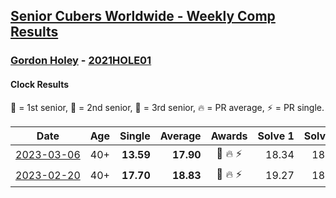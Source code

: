 <style>table {white-space: nowrap;}</style>
<link rel="stylesheet" type="text/css" href="/scw-comp/css/flags.css" />

## [Senior Cubers Worldwide - Weekly Comp Results](/scw-comp/results/)
### [Gordon Holey](README.md) - [2021HOLE01](https://www.worldcubeassociation.org/persons/2021HOLE01?event=clock)

#### Clock Results

<span style="white-space: nowrap;">🥇 = 1st senior</span>, <span style="white-space: nowrap;">🥈 = 2nd senior</span>, <span style="white-space: nowrap;">🥉 = 3rd senior</span>, <span style="white-space: nowrap;">🔥 = PR average</span>, <span style="white-space: nowrap;">⚡ = PR single</span>.

| Date | Age | Single | Average | Awards | Solve 1 | Solve 2 | Solve 3 | Solve 4 | Solve 5 | Video |
| :--: | :--: | --: | --: | :--: | --: | --: | --: | --: | --: | :-- |
| [2023-03-06](../../results/2023-03-06/clock.md) | 40+ | **13.59** | **17.90** | 🥈 🔥 ⚡ | 18.34 | 18.31 | 17.04 | **13.59** | DNF | [Desktop](https://www.facebook.com/766997877/videos/1608991232954337) / [Mobile](https://m.facebook.com/766997877/videos/1608991232954337) |
| [2023-02-20](../../results/2023-02-20/clock.md) | 40+ | **17.70** | **18.83** | 🥈 🔥 ⚡ | 19.27 | 18.41 | **17.70** | 19.43 | 18.81 | [Desktop](https://www.facebook.com/766997877/videos/166200822890397) / [Mobile](https://m.facebook.com/766997877/videos/166200822890397) |


<!-- Global site tag (gtag.js) - Google Analytics -->
<script async src="https://www.googletagmanager.com/gtag/js?id=UA-86348435-3"></script>
<script>window.dataLayer = window.dataLayer || []; function gtag() {dataLayer.push(arguments);} gtag('js', new Date()); gtag('config', 'UA-86348435-3');</script>
